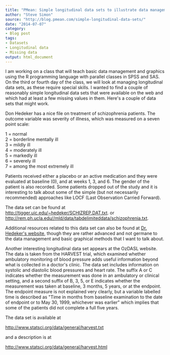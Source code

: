```yaml
---
title: "PMean: Simple longitudinal data sets to illustrate data management"
author: "Steve Simon"
source: "http://blog.pmean.com/simple-longitudinal-data-sets/"
date: "2014-07-07"
category:
- Blog post
tags:
- Datasets
- Longitudinal data
- Missing data
output: html_document
---
```


I am working on a class that will teach basic data management and
graphics using the R programming language with parallel classes in SPSS
and SAS. On the third or fourth day of the class, we will look at
managing longitudinal data sets, as these require special skills. I
wanted to find a couple of reasonably simple longitudinal data sets that
were available on the web and which had at least a few missing values in
them. Here's a couple of data sets that might work.

<!---More--->

Don Hedeker has a nice file on treatment of schizophrenia patients. The
outcome variable was severity of illness, which was measured on a seven
point scale:

1 = normal\
2 = borderline mentally ill\
3 = mildly ill\
4 = moderately ill\
5 = markedly ill\
6 = severely ill\
7 = among the most extremely ill

Patients received either a placebo or an active medication and they were
evaluated at baseline (0), and at weeks 1, 3, and 6. The gender of the
patient is also recorded. Some patients dropped out of the study and it
is interesting to talk about some of the simple (but not necessarily
recommended) approaches like LOCF (Last Observation Carried Forward).

The data set can be found at
<http://tigger.uic.edu/~hedeker/SCHIZREP.DAT.txt>. or
<http://rem.ph.ucla.edu//mld/data/tabdelimiteddata/schizophrenia.txt>.

Additional resources related to this data set can also be found at [Dr.
Hedeker's website](http://tigger.uic.edu/~hedeker/long.html), though
they are rather advanced and not germane to the data management and
basic graphical methods that I want to talk about.

Another interesting longitudinal data set appears at the OzDASL website.
The data is taken from the HARVEST trial, which examined whether
ambulatory monitoring of blood pressure adds useful information beyond
what is collected in a doctor's clinic. The data set includes
information on systolic and diastolic blood pressures and heart rate.
The suffix A or C indicates whether the measurement was done in an
ambulatory or clinical setting, and a second suffix of B, 3, 5, or E
indicates whether the measurement was taken at baseline, 3 months, 5
years, or at the endpoint. The endpoint measure is not explained very
clearly, but a variable labelled time is described as "Time in months
from baseline examination to the date of endpoint or to May 30, 1999,
whichever was earlier" which implies that some of the patients did not
complete a full five years.

The data set is available at

<http://www.statsci.org/data/general/harvest.txt>

and a description is at

<http://www.statsci.org/data/general/harvest.html>


